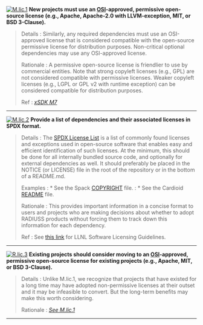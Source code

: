 <a name="mlic1"></a>
[![M.lic.1](https://img.shields.io/badge/M.lic-1-red.svg)]()  **New projects must use an [OSI](https://opensource.org/licenses)-approved, permissive open-source license (e.g., Apache, Apache-2.0 with LLVM-exception, MIT, or BSD 3-Clause).**

>Details
>: Similarly, any required dependencies must use an OSI-approved license that is considered compatible with the open-source permissive license for distribution purposes. Non-critical optional dependencies may use any OSI-approved license.
>
>Rationale
>: A permissive open-source license is friendlier to use by commercial entities. Note that strong copyleft licenses (e.g., GPL) are not considered compatible with permissive licenses. Weaker copyleft licenses (e.g., LGPL or GPL v2 with runtime exception) can be considered compatible for distribution purposes.
>
>Ref
>: [*xSDK M7*](https://github.com/xsdk-project/xsdk-community-policies/blob/master/package_policies/M7.md)

---
<a name="mlic2"></a>
[![M.lic.2](https://img.shields.io/badge/M.lic-2-red.svg)]()  **Provide a list of dependencies and their associated licenses in SPDX format.**

>Details
>: The [SPDX License List](https://spdx.org/licenses/) is a list of commonly found licenses and exceptions used in open-source software that enables easy and efficient identification of such licenses. At the minimum, this should be done for all internally bundled source code, and optionally for external dependencies as well. It should preferably be placed in the NOTICE (or LICENSE) file in the root of the repository or in the bottom of a README.md.
>
>Examples
>: * See the Spack [COPYRIGHT](https://github.com/spack/spack/blob/develop/COPYRIGHT) file.
>: * See the Cardioid [README](https://github.com/LLNL/cardioid/blob/master/README.md) file.
>
>Rationale
>: This provides important information in a concise format to users and projects who are making decisions about whether to adopt RADIUSS products without forcing them to track down this information for each dependency.
>
>Ref
>: See [this link](/about/licenses) for LLNL Software Licensing Guidelines.

---
<a name="rlic3"></a>
[![R.lic.3](https://img.shields.io/badge/R.lic-3-yellow.svg)]()  **Existing projects should consider moving to an [OSI](https://opensource.org/licenses)-approved, permissive open-source license for existing projects (e.g., Apache, MIT, or BSD 3-Clause).**

>Details
>: Unlike M.lic.1, we recognize that projects that have existed for a long time may have adopted non-permissive licenses at their outset and it may be infeasible to convert. But the long-term benefits may make this worth considering.
>
>Rationale
>: [*See M.lic.1*](#mlic1)

---
